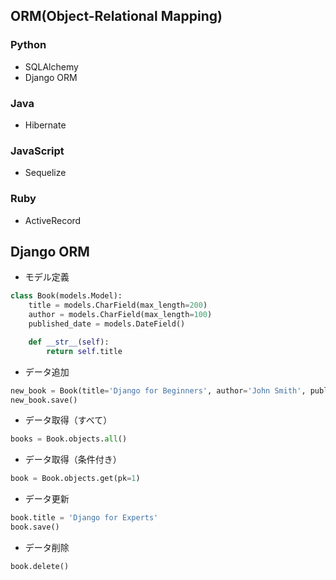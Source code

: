 ## ORM(Object-Relational Mapping)
### Python
- SQLAlchemy
- Django ORM

### Java
- Hibernate

### JavaScript
- Sequelize

### Ruby
- ActiveRecord

## Django ORM
- モデル定義
```python
class Book(models.Model):
    title = models.CharField(max_length=200)
    author = models.CharField(max_length=100)
    published_date = models.DateField()

    def __str__(self):
        return self.title
```

- データ追加
```python
new_book = Book(title='Django for Beginners', author='John Smith', published_date='2022-01-01')
new_book.save()
```
- データ取得（すべて）
```python
books = Book.objects.all()
```
- データ取得（条件付き）
```python
book = Book.objects.get(pk=1)
```
- データ更新
```python
book.title = 'Django for Experts'
book.save()
```
- データ削除
```python
book.delete()
```

